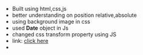 - Built using html,css,js
- better understanding on position relative,absolute 
- using background image in css
- used **Date** object in Js
- changed css transform property using JS
- link: [click here](https://analog-clock-using-js.vercel.app/)
- 
